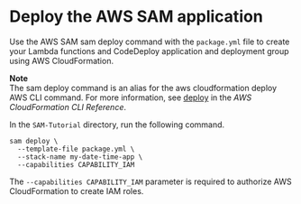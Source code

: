 # Deploy the AWS SAM application<a name="tutorial-lambda-sam-deploy"></a>

 Use the AWS SAM sam deploy command with the `package.yml` file to create your Lambda functions and CodeDeploy application and deployment group using AWS CloudFormation\. 

**Note**  
 The sam deploy command is an alias for the aws cloudformation deploy AWS CLI command\. For more information, see [deploy](https://docs.aws.amazon.com/cli/latest/reference/cloudformation/deploy.html) in the *AWS CloudFormation CLI Reference*\. 

 In the `SAM-Tutorial` directory, run the following command\. 

```
sam deploy \
  --template-file package.yml \
  --stack-name my-date-time-app \
  --capabilities CAPABILITY_IAM
```

 The `--capabilities CAPABILITY_IAM` parameter is required to authorize AWS CloudFormation to create IAM roles\. 